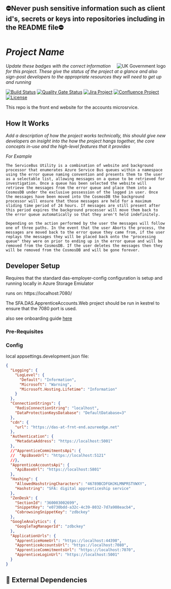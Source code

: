 ## ⛔Never push sensitive information such as client id's, secrets or keys into repositories including in the README file⛔

# _Project Name_

<img src="https://avatars.githubusercontent.com/u/9841374?s=200&v=4" align="right" alt="UK Government logo">

_Update these badges with the correct information for this project. These give the status of the project at a glance and also sign-post developers to the appropriate resources they will need to get up and running_

[![Build Status](https://dev.azure.com/sfa-gov-uk/Digital%20Apprenticeship%20Service/_apis/build/status/_projectname_?branchName=master)](https://dev.azure.com/sfa-gov-uk/Digital%20Apprenticeship%20Service/_build/latest?definitionId=_projectid_&branchName=master)
[![Quality Gate Status](https://sonarcloud.io/api/project_badges/measure?project=_projectId_&metric=alert_status)](https://sonarcloud.io/dashboard?id=_projectId_)
[![Jira Project](https://img.shields.io/badge/Jira-Project-blue)](https://skillsfundingagency.atlassian.net/secure/RapidBoard.jspa?rapidView=564&projectKey=_projectKey_)
[![Confluence Project](https://img.shields.io/badge/Confluence-Project-blue)](https://skillsfundingagency.atlassian.net/wiki/spaces/_pageurl_)
[![License](https://img.shields.io/badge/license-MIT-lightgrey.svg?longCache=true&style=flat-square)](https://en.wikipedia.org/wiki/MIT_License)

This repo is the front end website for the accounts microsrvice. 

## How It Works

_Add a description of how the project works technically, this should give new developers an insight into the how the project hangs together, the core concepts in-use and the high-level features that it provides_

_For Example_
```
The ServiceBus Utility is a combination of website and background processor that enumerates Azure Service Bus queues within a namespace using the error queue naming convention and presents them to the user as a selectable list, allowing messages on a queue to be retrieved for investigation. Once a queue has been selected the website will retrieve the messages from the error queue and place them into a CosmosDB under the exclusive possession of the logged in user. Once the messages have been moved into the CosmosDB the background processor will ensure that those messages are held for a maximum sliding time period of 24 hours. If messages are still present after this period expires the background processer will move them back to the error queue automatically so that they aren't held indefinitely.

Depending on the action performed by the user the messages will follow one of three paths. In the event that the user Aborts the process, the messages are moved back to the error queue they came from, if the user replays the messages they will be placed back onto the "processing queue" they were on prior to ending up in the error queue and will be removed from the CosmosDB. If the user deletes the messages then they will be removed from the CosmosDB and will be gone forever.
```

## Developer Setup

Requires that the standard das-employer-config configuration is setup and running locally in Azure Storage Emiulator

runs on: https://localhost:7080/

The SFA.DAS.ApprenticeAccounts.Web project should be run in kestrel to ensure that the 7080 port is used.

also see onboarding guide [here](https://skillsfundingagency.atlassian.net/wiki/spaces/NDL/pages/3518529551/Apprentice+Portal+-+on+boarding+guide)

### Pre-Requisites

### Config

local appsettings.development.json file:
```json
{
  "Logging": {
    "LogLevel": {
      "Default": "Information",
      "Microsoft": "Warning",
      "Microsoft.Hosting.Lifetime": "Information"
    }
  },
  "ConnectionStrings": {
    "RedisConnectionString": "localhost",
    "DataProtectionKeysDatabase": "DefaultDatabase=3"
  },
  "cdn": {
    "url": "https://das-at-frnt-end.azureedge.net"
  },
  "Authentication": {
    "MetadataAddress": "https://localhost:5001"
  },
  //"ApprenticeCommitmentsApi": {
  //  "ApiBaseUrl": "https://localhost:5121"
  //},
  "ApprenticeAccountsApi": {
    "ApiBaseUrl": "https://localhost:5801"
  },
  "Hashing": {
    "AllowedHashstringCharacters": "46789BCDFGHJKLMNPRSTVWXY",
    "Hashstring": "SFA: digital apprenticeship service"
  },
  "ZenDesk": {
    "SectionId": "360003002699",
    "SnippetKey": "e0730bdd-a32c-4c39-8032-7d7a908eacb4",
    "CobrowsingSnippetKey": "zdbckey"
  },
  "GoogleAnalytics": {
    "GoogleTagManagerId": "zdbckey"
  },
  "ApplicationUrls": {
    "ApprenticeHomeUrl": "https://localhost:44398",
    "ApprenticeAccountsUrl": "https://localhost:7080",
    "ApprenticeCommitmentsUrl": "https://localhost:7070",
    "ApprenticeLoginUrl": "https://localhost:5001"
  }
}
```


## 🔗 External Dependencies

